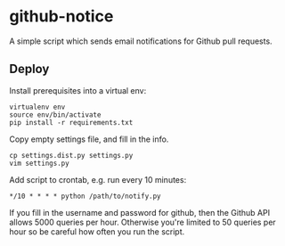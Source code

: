 github-notice
=============

A simple script which sends email notifications for Github pull requests.

Deploy
------

Install prerequisites into a virtual env:
```
virtualenv env
source env/bin/activate
pip install -r requirements.txt
```

Copy empty settings file, and fill in the info.
```
cp settings.dist.py settings.py
vim settings.py
```

Add script to crontab, e.g. run every 10 minutes:
```
*/10 * * * * python /path/to/notify.py
```

If you fill in the username and password for github, then the Github API
allows 5000 queries per hour. Otherwise you're limited to 50 queries per hour
so be careful how often you run the script.
